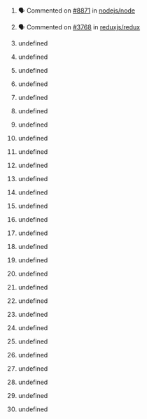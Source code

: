 1. 🗣 Commented on [#8871](https://github.com//nodejs/node/issues/8871) in [nodejs/node](https://github.com//nodejs/node)

2. 🗣 Commented on [#3768](https://github.com//reduxjs/redux/issues/3768) in [reduxjs/redux](https://github.com//reduxjs/redux)
3. undefined
4. undefined

5. undefined

6. undefined

7. undefined
8. undefined
9. undefined
10. undefined
11. undefined

12. undefined


13. undefined
14. undefined
15. undefined
16. undefined
17. undefined
18. undefined
19. undefined
20. undefined

21. undefined

22. undefined
23. undefined
24. undefined
25. undefined
26. undefined
27. undefined


28. undefined

29. undefined
30. undefined
